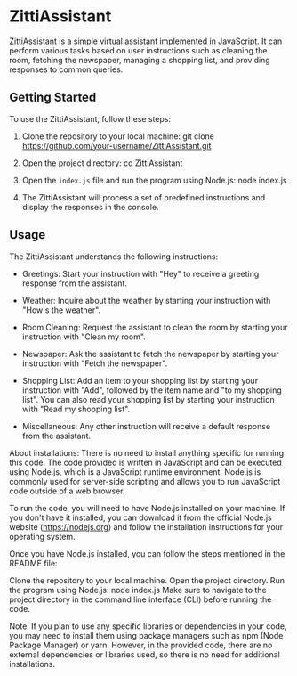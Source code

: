 # ZittiAssistant

ZittiAssistant is a simple virtual assistant implemented in JavaScript. It can perform various tasks based on user instructions such as cleaning the room, fetching the newspaper, managing a shopping list, and providing responses to common queries.

## Getting Started

To use the ZittiAssistant, follow these steps:

1. Clone the repository to your local machine:
git clone https://github.com/your-username/ZittiAssistant.git

2. Open the project directory:
cd ZittiAssistant

3. Open the `index.js` file and run the program using Node.js:
node index.js

4. The ZittiAssistant will process a set of predefined instructions and display the responses in the console.

## Usage

The ZittiAssistant understands the following instructions:

- Greetings: Start your instruction with "Hey" to receive a greeting response from the assistant.

- Weather: Inquire about the weather by starting your instruction with "How's the weather".

- Room Cleaning: Request the assistant to clean the room by starting your instruction with "Clean my room".

- Newspaper: Ask the assistant to fetch the newspaper by starting your instruction with "Fetch the newspaper".

- Shopping List: Add an item to your shopping list by starting your instruction with "Add", followed by the item name and "to my shopping list". You can also read your shopping list by starting your instruction with "Read my shopping list".

- Miscellaneous: Any other instruction will receive a default response from the assistant.



About installations:
              There is no need to install anything specific for running this code. The code provided is written in JavaScript and can be executed using Node.js, which is a JavaScript runtime environment. Node.js is commonly used for server-side scripting and allows you to run JavaScript code outside of a web browser.

To run the code, you will need to have Node.js installed on your machine. If you don't have it installed, you can download it from the official Node.js website (https://nodejs.org) and follow the installation instructions for your operating system.

Once you have Node.js installed, you can follow the steps mentioned in the README file:

Clone the repository to your local machine.
Open the project directory.
Run the program using Node.js: node index.js
Make sure to navigate to the project directory in the command line interface (CLI) before running the code.

Note: If you plan to use any specific libraries or dependencies in your code, you may need to install them using package managers such as npm (Node Package Manager) or yarn. However, in the provided code, there are no external dependencies or libraries used, so there is no need for additional installations.

